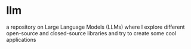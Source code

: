 # llm
a repository on Large Language Models (LLMs) where I explore different open-source and closed-source libraries and try to create some cool applications
